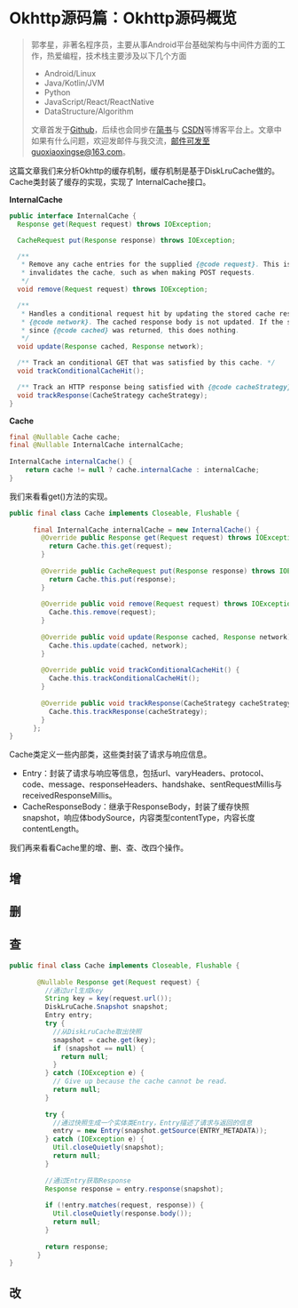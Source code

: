 # Okhttp源码篇：Okhttp源码概览

>郭孝星，非著名程序员，主要从事Android平台基础架构与中间件方面的工作，热爱编程，技术栈主要涉及以下几个方面
>
>- Android/Linux
>- Java/Kotlin/JVM
>- Python
>- JavaScript/React/ReactNative
>- DataStructure/Algorithm
>
>文章首发于[Github](https://github.com/guoxiaoxing)，后续也会同步在[简书](http://www.jianshu.com/users/66a47e04215b/latest_articles)与
[CSDN](http://blog.csdn.net/allenwells)等博客平台上。文章中如果有什么问题，欢迎发邮件与我交流，邮件可发至guoxiaoxingse@163.com。

这篇文章我们来分析Okhttp的缓存机制，缓存机制是基于DiskLruCache做的。Cache类封装了缓存的实现，实现了
InternalCache接口。

**InternalCache**

```java
public interface InternalCache {
  Response get(Request request) throws IOException;

  CacheRequest put(Response response) throws IOException;

  /**
   * Remove any cache entries for the supplied {@code request}. This is invoked when the client
   * invalidates the cache, such as when making POST requests.
   */
  void remove(Request request) throws IOException;

  /**
   * Handles a conditional request hit by updating the stored cache response with the headers from
   * {@code network}. The cached response body is not updated. If the stored response has changed
   * since {@code cached} was returned, this does nothing.
   */
  void update(Response cached, Response network);

  /** Track an conditional GET that was satisfied by this cache. */
  void trackConditionalCacheHit();

  /** Track an HTTP response being satisfied with {@code cacheStrategy}. */
  void trackResponse(CacheStrategy cacheStrategy);
}

```

**Cache**

```java
final @Nullable Cache cache;
final @Nullable InternalCache internalCache;
  
InternalCache internalCache() {
    return cache != null ? cache.internalCache : internalCache;
}
```
我们来看看get()方法的实现。

```java
public final class Cache implements Closeable, Flushable {
    
      final InternalCache internalCache = new InternalCache() {
        @Override public Response get(Request request) throws IOException {
          return Cache.this.get(request);
        }
    
        @Override public CacheRequest put(Response response) throws IOException {
          return Cache.this.put(response);
        }
    
        @Override public void remove(Request request) throws IOException {
          Cache.this.remove(request);
        }
    
        @Override public void update(Response cached, Response network) {
          Cache.this.update(cached, network);
        }
    
        @Override public void trackConditionalCacheHit() {
          Cache.this.trackConditionalCacheHit();
        }
    
        @Override public void trackResponse(CacheStrategy cacheStrategy) {
          Cache.this.trackResponse(cacheStrategy);
        }
      };
}
```

Cache类定义一些内部类，这些类封装了请求与响应信息。

- Entry：封装了请求与响应等信息，包括url、varyHeaders、protocol、code、message、responseHeaders、handshake、sentRequestMillis与receivedResponseMillis。
- CacheResponseBody：继承于ResponseBody，封装了缓存快照snapshot，响应体bodySource，内容类型contentType，内容长度contentLength。

我们再来看看Cache里的增、删、查、改四个操作。

## 增




## 删

## 查

```java
public final class Cache implements Closeable, Flushable {
    
       @Nullable Response get(Request request) {
         //通过url生成key
         String key = key(request.url());
         DiskLruCache.Snapshot snapshot;
         Entry entry;
         try {
           //从DiskLruCache取出快照
           snapshot = cache.get(key);
           if (snapshot == null) {
             return null;
           }
         } catch (IOException e) {
           // Give up because the cache cannot be read.
           return null;
         }
     
         try {
           //通过快照生成一个实体类Entry，Entry描述了请求与返回的信息
           entry = new Entry(snapshot.getSource(ENTRY_METADATA));
         } catch (IOException e) {
           Util.closeQuietly(snapshot);
           return null;
         }
     
         //通过Entry获取Response
         Response response = entry.response(snapshot);
     
         if (!entry.matches(request, response)) {
           Util.closeQuietly(response.body());
           return null;
         }
     
         return response;
       }    
}
```

## 改

